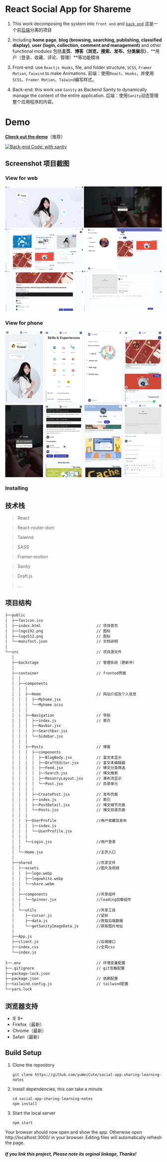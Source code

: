 # React Social App for Shareme
1. This work decomposing the system into `front end` and [`back end`](https://github.com/yuWeiCute/backend-for-my-website)
   这是一个前[后端](https://github.com/yuWeiCute/backend-for-my-website)分离的项目

2. Including **home page**, **blog (browsing, searching, publishing, classified display)**, **user (login, collection, comment and management)** and other functional modules
   包括**主页**、**博客（浏览、搜索、发布、分类展示）**、**用户（登录、收藏、评论、管理）**等功能模块

3. Front-end: use `Reactjs Hooks`, file, and folder structure, `SCSS`, `Framer Motion`, `Taiwind` to make Animations. 
   前端：使用`React`、`Hooks`，并使用`SCSS`、`Framer Motion`、`Taiwind`编写样式。

4. Back-end: this work use `Sanity` as Backend Sanity to dynamically manage the content of the entire application.
   后端：使用`Sanity`动态管理整个应用程序的内容。

# Demo
[**Check out the demo**](https://yuwei.netlify.app/)（推荐）

[![Back-end Code: with sanity](https://img.shields.io/badge/Backend_Code-Sanity-ff69b4.svg)](https://github.com/yuWeiCute/backend-for-my-website)

## Screenshot 项目截图
### View for web
[<img src="/.github/gifs/web.webp">](https://yuwei.netlify.app/ "Go to demo website")

### View for phone
[<img src="/.github/gifs/phone.webp">](https://yuwei.netlify.app/ "Go to demo website")

### Installing

## 技术栈
 > React

 > React-router-dom

 > Taiwind

 > SASS

 > Framer-motion

 > Sanity

 > Draft.js

 > ...

## 项目结构
```bash
├──public
│  ├──favicon.ico
│  ├──index.html                         // 项目首页
│  ├──logo192.png                        // 图标
│  ├──logo512.png                        // 图标
│  └──manifest.json                      // 文档说明
│
└──src                                   // 项目源文件
   │
   ├──backstage                          // 管理系统（更新中）
   │
   ├──container                          // fronted界面
   │  │  
   │  ├──components
   │  │  │
   │  │  ├──Home                         // 网站介绍及个人信息
   │  │  │  ├──Myhome.jsx
   │  │  │  └──Myhome.scss
   │  │  │ 
   │  │  ├──Navigation                   // 导航
   │  │  │  ├──index.js                  // 索引
   │  │  │  ├──Navbar.jsx
   │  │  │  ├──Searchbar.jsx
   │  │  │  └──Sidebar.jsx
   │  │  │ 
   │  │  ├──Posts                        // 博客
   │  │  │  ├──components
   │  │  │  │  ├──BlogBody.jsx           // 富文本显示
   │  │  │  │  ├──DraftEditor.jsx        // 富文本编辑器
   │  │  │  │  ├──Feed.jsx               // 博文分类筛选
   │  │  │  │  ├──Search.jsx             // 博文搜索
   │  │  │  │  ├──MasonryLayout.jsx      // 瀑布流显示
   │  │  │  │  └──Post.jsx               // 目录单元
   │  │  │  │
   │  │  │  ├──CreatePost.jsx            // 发布页面
   │  │  │  ├──index.js                  // 索引
   │  │  │  ├──PostDetail.jsx            // 博文细节页面
   │  │  │  └──Posts.jsx                 // 博文目录页面
   │  │  │
   │  │  ├──UserProfile                  //用户收藏及发布
   │  │  │  ├──index.js
   │  │  │  └──UserProfile.jsx
   │  │  │ 
   │  │  └──Login.jsx                    //用户登录
   │  │  
   │  └──Home.jsx                        //主页入口
   │
   ├──shared                             //共享文件
   │  ├──assets                          //图片及视频
   │  │  ├──logo.webp
   │  │  ├──logowhite.webp
   │  │  └──share.webm
   │  │
   │  ├──components                      //共享组件
   │  │  └──Spinner.jsx                  //loading加载组件
   │  │
   │  └──utils                           //共享工具
   │     ├──cursor.js                    //鼠标
   │     ├──data.js                      //获取后端数据
   │     └──getSanityImageData.js        //获取图片地址
   │  
   ├──App.js       
   ├──client.js                          //后端接口
   ├──index.css                          //全局css
   └──index.js         

├──.env                                  // 环境变量配置
├──.gitignore                            // git忽略配置
├──package-lock.json
├──package.json                          // 依赖配置
├──tailwind.config.js                    // tailwind配置
└──yarn.lock
```

## 浏览器支持

* IE 9+
* Firefox（最新）
* Chrome（最新）
* Safari（最新）

## Build Setup
1. Clone the repository

   ```
   git clone https://github.com/yuWeiCute/social-app-sharing-learning-notes
   ```
2. Install dependencies, this can take a minute

   ```
   cd social-app-sharing-learning-notes
   npm install
   ```
3. Start the local server

   ```
   npm start
   ```

Your browser should now open and show the app. Otherwise open http://localhost:3000/ in your browser. Editing files will automatically refresh the page.

##### If you link this project, Please note its orginal linkage, Thanks!


